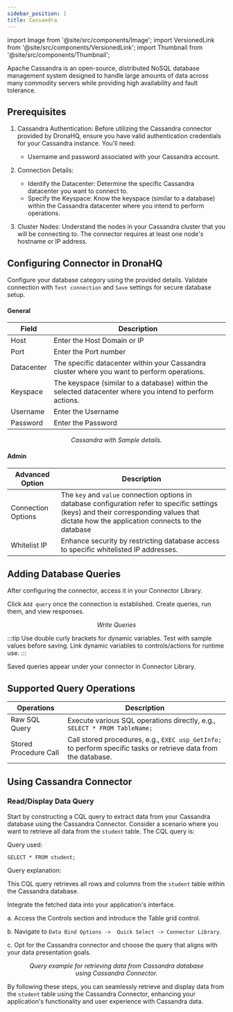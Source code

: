 ```yaml
---
sidebar_position: 1
title: Cassandra
---
```


import Image from '@site/src/components/Image'; import VersionedLink from '@site/src/components/VersionedLink'; import
Thumbnail from '@site/src/components/Thumbnail';

Apache Cassandra is an open-source, distributed NoSQL database management system designed to handle large amounts of
data across many commodity servers while providing high availability and fault tolerance.

## Prerequisites

1. Cassandra Authentication: Before utilizing the Cassandra connector provided by DronaHQ, ensure you have valid
   authentication credentials for your Cassandra instance. You'll need:

   - Username and password associated with your Cassandra account.

2. Connection Details:

   - Identify the Datacenter: Determine the specific Cassandra datacenter you want to connect to.
   - Specify the Keyspace: Know the keyspace (similar to a database) within the Cassandra datacenter where you intend to
     perform operations.

3. Cluster Nodes: Understand the nodes in your Cassandra cluster that you will be connecting to. The connector requires
   at least one node's hostname or IP address.

## Configuring Connector in DronaHQ

Configure your database category using the provided details. Validate connection with `Test connection` and `Save`
settings for secure database setup.

#### General

| Field      | Description                                                                                              |
| ---------- | -------------------------------------------------------------------------------------------------------- |
| Host       | Enter the Host Domain or IP                                                                              |
| Port       | Enter the Port number                                                                                    |
| Datacenter | The specific datacenter within your Cassandra cluster where you want to perform operations.              |
| Keyspace   | The keyspace (similar to a database) within the selected datacenter where you intend to perform actions. |
| Username   | Enter the Username                                                                                       |
| Password   | Enter the Password                                                                                       |

<figure>
  <Thumbnail src="/img/reference/connectors/cassandra/details.png" alt="Cassandra with Sample details." />
  <figcaption align = "center"><i>Cassandra with Sample details.</i></figcaption>
</figure>

#### Admin

| Advanced Option                                                                                    | Description                                                                                                                                                                                   |
| -------------------------------------------------------------------------------------------------- | --------------------------------------------------------------------------------------------------------------------------------------------------------------------------------------------- |
| Connection Options                                                                                 | The `key` and `value` connection options in database configuration refer to specific settings (keys) and their corresponding values that dictate how the application connects to the database |
| <VersionedLink to = "/datasource-concepts/whitelisting-dronahq-ip/"> Whitelist IP </VersionedLink> | Enhance security by restricting database access to specific whitelisted IP addresses.                                                                                                         |

## Adding Database Queries

After configuring the connector, access it in your Connector Library.

Click `Add query` once the connection is established. Create queries, run them, and view responses.

<figure>
  <Thumbnail src="/img/reference/connectors/cassandra/query.png" alt="Write Queries" />
  <figcaption align = "center"><i>Write Queries</i></figcaption>
</figure>

:::tip 
Use double curly brackets for dynamic variables. Test with sample values before saving. Link dynamic variables to
controls/actions for runtime use. 
:::

Saved queries appear under your connector in Connector Library.

## Supported Query Operations

| Operations            | Description                                                                                                     |
| --------------------- | --------------------------------------------------------------------------------------------------------------- |
| Raw SQL Query         | Execute various SQL operations directly, e.g., `SELECT * FROM TableName;`                                       |
| Stored Procedure Call | Call stored procedures, e.g., `EXEC usp_GetInfo;` to perform specific tasks or retrieve data from the database. |

## Using Cassandra Connector

### Read/Display Data Query

Start by constructing a CQL query to extract data from your Cassandra database using the Cassandra Connector. Consider a
scenario where you want to retrieve all data from the `student` table. The CQL query is:

Query used:

```cql
SELECT * FROM student;
```

Query explanation:

This CQL query retrieves all rows and columns from the `student` table within the Cassandra database.

Integrate the fetched data into your application's interface.

a. Access the Controls section and introduce the Table grid control.

b. Navigate to `Data Bind Options ->  Quick Select -> Connector Library`.

c. Opt for the Cassandra connector and choose the query that aligns with your data presentation goals.

 <figure>
  <Thumbnail src="/img/reference/connectors/cassandra/queryexample.png" alt="Query example for retrieving data from Cassandra database using Cassandra Connector." />
  <figcaption align = "center"><i>Query example for retrieving data from Cassandra database using Cassandra Connector.</i></figcaption>
</figure>

By following these steps, you can seamlessly retrieve and display data from the `student` table using the Cassandra
Connector, enhancing your application's functionality and user experience with Cassandra data.
